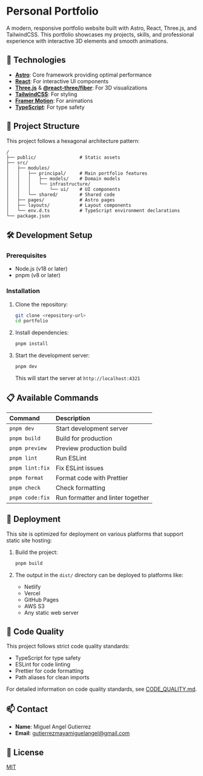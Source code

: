 # Personal Portfolio

A modern, responsive portfolio website built with Astro, React, Three.js, and TailwindCSS. This portfolio showcases my projects, skills, and professional experience with interactive 3D elements and smooth animations.

## 🚀 Technologies

- **[Astro](https://astro.build/)**: Core framework providing optimal performance
- **[React](https://reactjs.org/)**: For interactive UI components
- **[Three.js](https://threejs.org/)** & **[@react-three/fiber](https://github.com/pmndrs/react-three-fiber)**: For 3D visualizations
- **[TailwindCSS](https://tailwindcss.com/)**: For styling
- **[Framer Motion](https://www.framer.com/motion/)**: For animations
- **[TypeScript](https://www.typescriptlang.org/)**: For type safety

## 📁 Project Structure

This project follows a hexagonal architecture pattern:

```text
/
├── public/                # Static assets
├── src/
│   ├── modules/
│   │   ├── principal/     # Main portfolio features
│   │   │   ├── models/    # Domain models
│   │   │   └── infrastructure/
│   │   │       └── ui/    # UI components
│   │   └── shared/        # Shared code
│   ├── pages/             # Astro pages
│   ├── layouts/           # Layout components
│   └── env.d.ts           # TypeScript environment declarations
└── package.json
```

## 🛠️ Development Setup

### Prerequisites

- Node.js (v18 or later)
- pnpm (v8 or later)

### Installation

1. Clone the repository:
   ```bash
   git clone <repository-url>
   cd portfolio
   ```

2. Install dependencies:
   ```bash
   pnpm install
   ```

3. Start the development server:
   ```bash
   pnpm dev
   ```
   This will start the server at `http://localhost:4321`

## 📋 Available Commands

| Command | Description |
| :------ | :---------- |
| `pnpm dev` | Start development server |
| `pnpm build` | Build for production |
| `pnpm preview` | Preview production build |
| `pnpm lint` | Run ESLint |
| `pnpm lint:fix` | Fix ESLint issues |
| `pnpm format` | Format code with Prettier |
| `pnpm check` | Check formatting |
| `pnpm code:fix` | Run formatter and linter together |

## 🚢 Deployment

This site is optimized for deployment on various platforms that support static site hosting:

1. Build the project:
   ```bash
   pnpm build
   ```

2. The output in the `dist/` directory can be deployed to platforms like:
   - Netlify
   - Vercel
   - GitHub Pages
   - AWS S3
   - Any static web server

## 📝 Code Quality

This project follows strict code quality standards:
- TypeScript for type safety
- ESLint for code linting
- Prettier for code formatting
- Path aliases for clean imports

For detailed information on code quality standards, see [CODE_QUALITY.md](./CODE_QUALITY.md).

## 📫 Contact

- **Name**: Miguel Angel Gutierrez
- **Email**: gutierrezmayamiguelangel@gmail.com

## 📄 License

[MIT](LICENSE)
